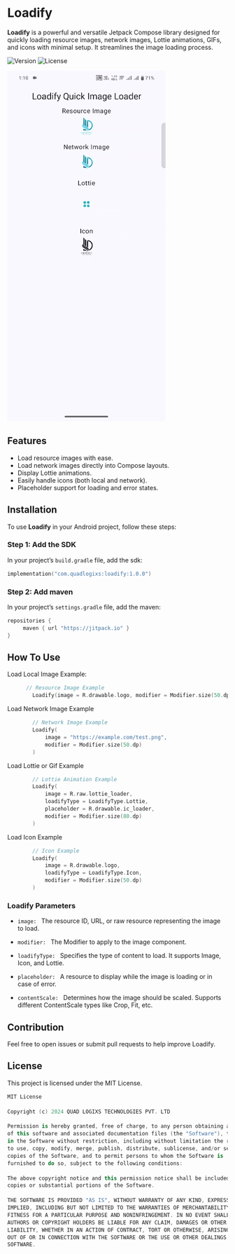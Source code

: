 # Loadify
**Loadify** is a powerful and versatile Jetpack Compose library designed for quickly loading resource images, network images, Lottie animations, GIFs, and icons with minimal setup. It streamlines the image loading process.

![Version](https://img.shields.io/badge/version-1.0.0-blue)
![License](https://img.shields.io/badge/license-MIT-green)

![Alt text](./loadify-ss.gif)

## Features

- Load resource images with ease.
- Load network images directly into Compose layouts.
- Display Lottie animations.
- Easily handle icons (both local and network).
- Placeholder support for loading and error states.

## Installation

To use **Loadify** in your Android project, follow these steps:

### Step 1: Add the SDK 

In your project’s `build.gradle` file, add the sdk:
```kotlin
implementation("com.quadlogixs:loadify:1.0.0")
```
### Step 2: Add maven
In your project’s `settings.gradle` file, add the maven:
```kotlin
repositories {
     maven { url "https://jitpack.io" }
}
```

## How To Use
Load Local Image Example:
```kotlin
      // Resource Image Example
        Loadify(image = R.drawable.logo, modifier = Modifier.size(50.dp))

```
Load Network Image Example
```kotlin
        // Network Image Example
        Loadify(
            image = "https://example.com/test.png",
            modifier = Modifier.size(50.dp)
        )
```
Load Lottie or Gif Example
```kotlin
        // Lottie Animation Example
        Loadify(
            image = R.raw.lottie_loader,
            loadifyType = LoadifyType.Lottie,
            placeholder = R.drawable.ic_loader,
            modifier = Modifier.size(80.dp)
        )
```
Load Icon Example
```kotlin
        // Icon Example
        Loadify(
            image = R.drawable.logo,
            loadifyType = LoadifyType.Icon,
            modifier = Modifier.size(50.dp)
        )
```

### Loadify Parameters

-  `image: ` The resource ID, URL, or raw resource representing the image to load.

-  `modifier: ` The Modifier to apply to the image component.

-  `loadifyType: ` Specifies the type of content to load. It supports Image, Icon, and Lottie.

-  `placeholder: ` A resource to display while the image is loading or in case of error.

-  `contentScale: ` Determines how the image should be scaled. Supports different ContentScale types like Crop, Fit, etc.


## Contribution

Feel free to open issues or submit pull requests to help improve Loadify.

## License

This project is licensed under the MIT License.
```kotlin
MIT License

Copyright (c) 2024 QUAD LOGIXS TECHNOLOGIES PVT. LTD 

Permission is hereby granted, free of charge, to any person obtaining a copy
of this software and associated documentation files (the "Software"), to deal
in the Software without restriction, including without limitation the rights
to use, copy, modify, merge, publish, distribute, sublicense, and/or sell
copies of the Software, and to permit persons to whom the Software is
furnished to do so, subject to the following conditions:

The above copyright notice and this permission notice shall be included in all
copies or substantial portions of the Software.

THE SOFTWARE IS PROVIDED "AS IS", WITHOUT WARRANTY OF ANY KIND, EXPRESS OR
IMPLIED, INCLUDING BUT NOT LIMITED TO THE WARRANTIES OF MERCHANTABILITY,
FITNESS FOR A PARTICULAR PURPOSE AND NONINFRINGEMENT. IN NO EVENT SHALL THE
AUTHORS OR COPYRIGHT HOLDERS BE LIABLE FOR ANY CLAIM, DAMAGES OR OTHER
LIABILITY, WHETHER IN AN ACTION OF CONTRACT, TORT OR OTHERWISE, ARISING FROM,
OUT OF OR IN CONNECTION WITH THE SOFTWARE OR THE USE OR OTHER DEALINGS IN THE
SOFTWARE.
```


